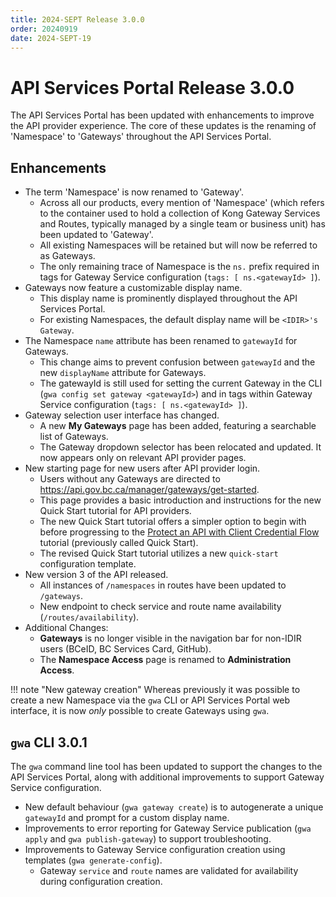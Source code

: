 ```yaml
---
title: 2024-SEPT Release 3.0.0
order: 20240919
date: 2024-SEPT-19
---
```


# API Services Portal Release 3.0.0

The API Services Portal has been updated with enhancements to improve the API
provider experience. The core of these updates is the renaming of 'Namespace' to
 'Gateways' throughout the API Services Portal.

## Enhancements

* The term 'Namespace' is now renamed to 'Gateway'.
  * Across all our products, every mention of 'Namespace' (which refers to the
    container used to hold a collection of Kong Gateway Services and Routes,
    typically managed by a single team or business unit) has been updated to
    'Gateway'.
  * All existing Namespaces will be retained but will now be referred to as Gateways.
  * The only remaining trace of Namespace is the `ns.` prefix required in tags
    for Gateway Service configuration (`tags: [ ns.<gatewayId> ]`).
* Gateways now feature a customizable display name.
  * This display name is prominently displayed throughout the API Services Portal.
  * For existing Namespaces, the default display name will be `<IDIR>'s Gateway`.
* The Namespace `name` attribute has been renamed to `gatewayId` for Gateways.
  * This change aims to prevent confusion between `gatewayId` and the new
    `displayName` attribute for Gateways.
  * The gatewayId is still used for setting the current Gateway in the CLI (`gwa
    config set gateway <gatewayId>`) and in tags within Gateway Service
    configuration (`tags: [ ns.<gatewayId> ]`).
* Gateway selection user interface has changed.
  * A new **My Gateways** page has been added, featuring a searchable list of Gateways.
  * The Gateway dropdown selector has been relocated and updated. It now appears
    only on relevant API provider pages.
* New starting page for new users after API provider login.
  * Users without any Gateways are directed to <https://api.gov.bc.ca/manager/gateways/get-started>.
  * This page provides a basic introduction and instructions for the new Quick
    Start tutorial for API providers.
  * The new Quick Start tutorial offers a simpler option to begin with before
    progressing to the [Protect an API with Client Credential Flow](https://developer.gov.bc.ca/docs/default/component/aps-infra-platform-docs/tutorials/protect-client-cred/)
    tutorial (previously called Quick Start).
  * The revised Quick Start tutorial utilizes a new `quick-start` configuration
  template.
* New version 3 of the API released.
  * All instances of `/namespaces` in routes have been updated to `/gateways`.
  * New endpoint to check service and route name availability (`/routes/availability`).
* Additional Changes:
  * **Gateways** is no longer visible in the navigation bar for non-IDIR users
    (BCeID, BC Services Card, GitHub).
  * The **Namespace Access** page is renamed to **Administration Access**.

!!! note "New gateway creation"
    Whereas previously it was possible to create a new Namespace via the `gwa` CLI or API Services Portal web interface, it is now _only_ possible to create Gateways using `gwa`.

## `gwa` CLI 3.0.1

The `gwa` command line tool has been updated to support the changes to the API
Services Portal, along with additional improvements to support Gateway Service
configuration.

* New default behaviour (`gwa gateway create`) is to autogenerate a unique
  `gatewayId` and prompt for a custom display name.
* Improvements to error reporting for Gateway Service publication (`gwa apply`
  and `gwa publish-gateway`) to support troubleshooting.
* Improvements to Gateway Service configuration creation using templates (`gwa
  generate-config`).
  * Gateway `service` and `route` names are validated for availability during
  configuration creation.
